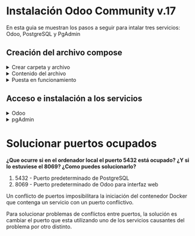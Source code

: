 # Instalación Odoo Community v.17

En esta guia se muestran los pasos a seguir para intalar tres servicios: Odoo, PostgreSQL y PgAdmin

## Creación del archivo compose

<details>
 <summary>Crear carpeta y archivo</summary>
<br>

```bash
# Montar una carpeta para almacenar el archivo compose.yml
mkdir compose_Odoo

# Colocarse en la carpeta recien creada
cd compose_Odoo

# Creación del archivo compose.yml
nano docker-compose.yml
```
---
</details>

<details>
 <summary>Contenido del archivo</summary>
<br>

```bash
services:
  odoo:                                    # Define el servicio Odoo
    image: odoo:17.0                       # Especifica la imagen de Docker para Odoo, versión 17.0.
    depends_on:                            # Asegura que el servicio de base de datos se inicie antes que el servicio Odoo
      - db
    restart: unless-stopped                # El contenedor se reiniciara automáticamente a menos que se detenga explícitamente
    ports:
      - "8055:8069"                        # Asigna el puerto predeterminado de Odoo al puerto 8055
    environment:
      HOST: db                             # El nombre de host para el servicio de base de datos
      USER: admin                          # El nombre de usuario para la base de datos
      PASSWORD: pswd                       # La contraseña para la base de datos

  db:                                      # Define el servicio de base de datos PostgreSQL
    image: postgres:latest                 # Especifica la imagen de Docker para PostgreSQL, ultima versión
    restart: unless-stopped                # El contenedor se reiniciara automáticamente a menos que se detenga explícitamente
    environment:                 
      POSTGRES_DB: odoo                    # El nombre de la base de datos predeterminada
      POSTGRES_PASSWORD: pswd              # La contraseña para el usuario de PostgreSQL
      POSTGRES_USER: admin                 # El nombre de usuario de PostgreSQL
      PGDATA: /var/lib/postgresql/data/pgdata      # Especifica la ruta dónde PostgreSQL almacena los datos dentro del contenedor
    volumes:                               # Monta un volumen para conservar los datos de la base de datos
      - odoo-db-data:/var/lib/postgresql/data/pgdata

  pgadmin:                                 # Define el servicio pgAdmin
    image: dpage/pgadmin4                  # Especifica la imagen de Docker para pgAdmin
    restart: unless-stopped                # El contenedor se reiniciara automáticamente a menos que se detenga explícitamente
    ports:                                 # Asigna el puerto predeterminado de interfaz web pgAdmin al puerto 8065
      - "8065:80"      
    environment:        
      PGADMIN_DEFAULT_EMAIL: admin@example.com     # El correo electrónico de inicio de sesión para pgAdmin
      PGADMIN_DEFAULT_PASSWORD: admin      # La contraseña para el usuario pgAdmin
    depends_on:                            # Asegura que el servicio de base de datos se inicie antes que el servicio pgAdmin
      - db
    volumes:                               # Monta un volumen para conservar los datos de pgAdmin
      - pgadmin-data:/var/lib/pgadmin

volumes:                                   # Define los volúmenes declarados en los servicios
  odoo-db-data:
  pgadmin-data:

```
---
</details>

<details>
 <summary>Puesta en funcionamiento</summary>
<br>

```bash
# Ejecución en segundo plano (deja libre la terminal)
docker compose up -d

# Ejecución en primer plano  (muestra el log de los contenedores)
docker compose up 
```
---
</details>

## Acceso e instalación a los servicios

<details>
 <summary>Odoo</summary>
<br>

Acedemos a nuestra instalación de Odoo mediante:

```bash
http://<ip>:<puerto_odoo>
```
> La página resultante deberia ser las siguiente ↓
>
> ![Odoo_Incio](/img/Odoo1.png)

Una vez introducidos los datos de la BD y otra información pertinente, habremos completado la instalación de Odoo.

> Servicio en funcionamiento ↓
>
> ![Odoo_Pagina](/img/Odoo2.png)

---
</details>

<details>
 <summary>pgAdmin</summary>
<br>

Acedemos a nuestra instalación de pgAdmin mediante:

```bash
http://<ip>:<puerto_pgadmin>
```
> La página resultante deberia ser las siguiente ↓
>
> ![PgAdmin_Incio](/img/PgAdmin1.png)

Una vez introducidos los datos que especificamos en el archivo compose.yml, tendremos acceso a la página principal de nuestra sesión. Aquí podemos conectar nuestro servidor con los datos de Odoo seleccionando la opción: **Agregar nuevo servidor**.

> Formulario de servidor ↓
>
> ![PgAdmin_Servidor](/img/PgAdmin2.png)

Tras conectar correctamente la base de datos con pgAdmin, podremos visualizar los datos de Odoo desde la página.

> Servidor connectado ↓
>
> ![PgAdmin_Odoo](/img/PgAdmin3.png)

---
</details>

# Solucionar puertos ocupados

**¿Que ocurre si en el ordenador local el puerto 5432 está ocupado? ¿Y si lo estuviese el 8069? ¿Como puedes solucionarlo?**

1) 5432 - Puerto predeterminado de PostgreSQL
2) 8069 - Puerto predeterminado de Odoo para interfaz web

Un conflicto de puertos imposibilitara la iniciación del contenedor Docker que contenga un servicio con un puerto conflictivo.

Para solucionar problemas de conflictos entre puertos, la solución es cambiar el puerto que esta utilizando uno de los servicios causantes del problema por otro distinto.
